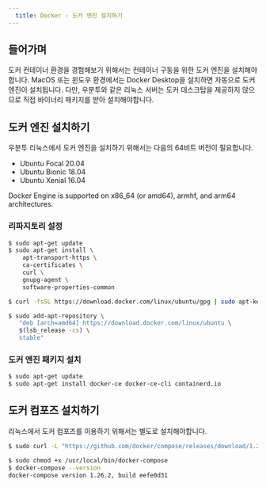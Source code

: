 ```yaml
---
  title: Docker - 도커 엔진 설치하기
---
```


## 들어가며
도커 컨테이너 환경을 경험해보기 위해서는 컨테이너 구동을 위한 도커 엔진을 설치해야합니다. MacOS 또는 윈도우 환경에서는 Docker Desktop을 설치하면 자동으로 도커 엔진이 설치됩니다. 다만, 우분투와 같은 리눅스 서버는 도커 데스크탑을 제공하지 않으므로 직접 바이너리 패키지를 받아 설치해야합니다.

## 도커 엔진 설치하기
우분투 리눅스에서 도커 엔진을 설치하기 위해서는 다음의 64비트 버전이 필요합니다.

- Ubuntu Focal 20.04
- Ubuntu Bionic 18.04
- Ubuntu Xenial 16.04

Docker Engine is supported on x86_64 (or amd64), armhf, and arm64 architectures.

### 리파지토리 설정
```sh
$ sudo apt-get update
$ sudo apt-get install \
    apt-transport-https \
    ca-certificates \
    curl \
    gnupg-agent \
    software-properties-common

$ curl -fsSL https://download.docker.com/linux/ubuntu/gpg | sudo apt-key add -

$ sudo add-apt-repository \
   "deb [arch=amd64] https://download.docker.com/linux/ubuntu \
   $(lsb_release -cs) \
   stable"
```

### 도커 엔진 패키지 설치
```sh
$ sudo apt-get update
$ sudo apt-get install docker-ce docker-ce-cli containerd.io
```

## 도커 컴포즈 설치하기
리눅스에서 도커 컴포즈를 이용하기 위해서는 별도로 설치해야합니다.

```sh
$ sudo curl -L "https://github.com/docker/compose/releases/download/1.26.2/docker-compose-$(uname -s)-$(uname -m)" -o /usr/local/bin/docker-compose

$ sudo chmod +x /usr/local/bin/docker-compose
$ docker-compose --version
docker-compose version 1.26.2, build eefe0d31
```
